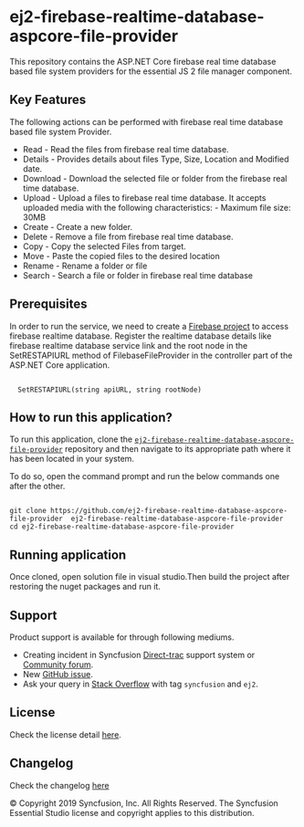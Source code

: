 # ej2-firebase-realtime-database-aspcore-file-provider

This repository contains the ASP.NET Core firebase real time database based file system providers for the  essential JS 2 file manager component.

## Key Features

The following actions can be performed with firebase real time database based file system Provider.

- Read     - Read the files from firebase real time database.
- Details  - Provides details about files Type, Size, Location and Modified date.
- Download - Download the selected file or folder from the firebase real time database.
- Upload   - Upload a files to firebase real time database. It accepts uploaded media with the following characteristics:
                - Maximum file size:  30MB
- Create   - Create a new folder.
- Delete   - Remove a file from firebase real time database.
- Copy     - Copy the selected Files from target.
- Move     - Paste the copied files to the desired location
- Rename   - Rename a folder or file
- Search   - Search a file or folder in firebase real time database

## Prerequisites

In order to run the service, we need to create a [Firebase project](https://console.firebase.google.com/) to access firebase realtime database. Register the realtime database details like firebase realtime database service link and the root node in the SetRESTAPIURL method of FilebaseFileProvider in the controller part of the ASP.NET Core application.

```

  SetRESTAPIURL(string apiURL, string rootNode)

```

## How to run this application?

To run this application, clone the [`ej2-firebase-realtime-database-aspcore-file-provider`](https://github.com/ej2-firebase-realtime-database-aspcore-file-provider) repository and then navigate to its appropriate path where it has been located in your system.

To do so, open the command prompt and run the below commands one after the other.

```

git clone https://github.com/ej2-firebase-realtime-database-aspcore-file-provider  ej2-firebase-realtime-database-aspcore-file-provider
cd ej2-firebase-realtime-database-aspcore-file-provider

```

## Running application

Once cloned, open solution file in visual studio.Then build the project after restoring the nuget packages and run it.

## Support

Product support is available for through following mediums.

* Creating incident in Syncfusion [Direct-trac](https://www.syncfusion.com/support/directtrac/incidents?utm_source=npm&utm_campaign=filemanager) support system or [Community forum](https://www.syncfusion.com/forums/essential-js2?utm_source=npm&utm_campaign=filemanager).
* New [GitHub issue](https://github.com/syncfusion/ej2-javascript-ui-controls/issues/new).
* Ask your query in [Stack Overflow](https://stackoverflow.com/?utm_source=npm&utm_campaign=filemanager) with tag `syncfusion` and `ej2`.

## License

Check the license detail [here](https://github.com/syncfusion/ej2-javascript-ui-controls/blob/master/license).

## Changelog

Check the changelog [here](https://github.com/syncfusion/ej2-javascript-ui-controls/blob/master/controls/filemanager/CHANGELOG.md)

© Copyright 2019 Syncfusion, Inc. All Rights Reserved. The Syncfusion Essential Studio license and copyright applies to this distribution.
